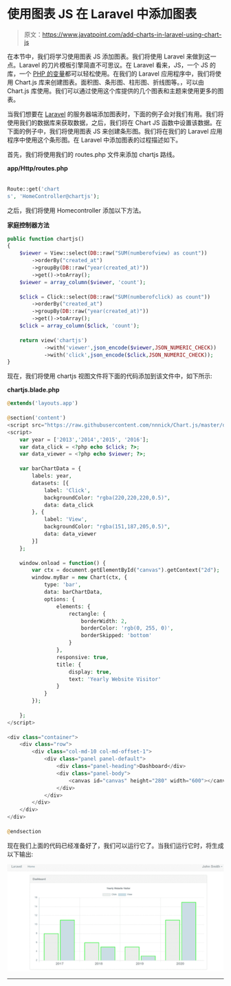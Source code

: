 # 使用图表 JS 在 Laravel 中添加图表

> 原文：<https://www.javatpoint.com/add-charts-in-laravel-using-chart-js>

在本节中，我们将学习使用图表 JS 添加图表。我们将使用 Laravel 来做到这一点。Laravel 的刀片模板引擎简直不可思议。在 Laravel 看来，JS，一个 JS 的库，一个 [PHP 的变量](https://www.javatpoint.com/php-tutorial)都可以轻松使用。在我们的 Laravel 应用程序中，我们将使用 Chart.js 库来创建图表。面积图、条形图、柱形图、折线图等。，可以由 Chart.js 库使用。我们可以通过使用这个库提供的几个图表和主题来使用更多的图表。

当我们想要在 [Laravel](https://www.javatpoint.com/laravel) 的服务器端添加图表时，下面的例子会对我们有用。我们将使用我们的数据库来获取数据，之后，我们将在 Chart JS 函数中设置该数据。在下面的例子中，我们将使用图表 JS 来创建条形图。我们将在我们的 Laravel 应用程序中使用这个条形图。在 Laravel 中添加图表的过程描述如下。

首先，我们将使用我们的 routes.php 文件来添加 chartjs 路线。

**app/Http/routes.php**

```php

Route::get('chart
s', 'HomeController@chartjs');

```

之后，我们将使用 Homecontroller 添加以下方法。

**家庭控制器方法**

```php
public function chartjs()
{
    $viewer = View::select(DB::raw("SUM(numberofview) as count"))
        ->orderBy("created_at")
        ->groupBy(DB::raw("year(created_at)"))
        ->get()->toArray();
    $viewer = array_column($viewer, 'count');

    $click = Click::select(DB::raw("SUM(numberofclick) as count"))
        ->orderBy("created_at")
        ->groupBy(DB::raw("year(created_at)"))
        ->get()->toArray();
    $click = array_column($click, 'count');

    return view('chartjs')
            ->with('viewer',json_encode($viewer,JSON_NUMERIC_CHECK))
            ->with('click',json_encode($click,JSON_NUMERIC_CHECK));
}

```

现在，我们将使用 chartjs 视图文件将下面的代码添加到该文件中，如下所示:

**chartjs.blade.php**

```php
@extends('layouts.app')

@section('content')
<script src="https://raw.githubusercontent.com/nnnick/Chart.js/master/dist/Chart.bundle.js"></script>
<script>
    var year = ['2013','2014','2015', '2016'];
    var data_click = <?php echo $click; ?>;
    var data_viewer = <?php echo $viewer; ?>;

    var barChartData = {
        labels: year,
        datasets: [{
            label: 'Click',
            backgroundColor: "rgba(220,220,220,0.5)",
            data: data_click
        }, {
            label: 'View',
            backgroundColor: "rgba(151,187,205,0.5)",
            data: data_viewer
        }]
    };

    window.onload = function() {
        var ctx = document.getElementById("canvas").getContext("2d");
        window.myBar = new Chart(ctx, {
            type: 'bar',
            data: barChartData,
            options: {
                elements: {
                    rectangle: {
                        borderWidth: 2,
                        borderColor: 'rgb(0, 255, 0)',
                        borderSkipped: 'bottom'
                    }
                },
                responsive: true,
                title: {
                    display: true,
                    text: 'Yearly Website Visitor'
                }
            }
        });

    };
</script>

<div class="container">
    <div class="row">
        <div class="col-md-10 col-md-offset-1">
            <div class="panel panel-default">
                <div class="panel-heading">Dashboard</div>
                <div class="panel-body">
                    <canvas id="canvas" height="280" width="600"></canvas>
                </div>
            </div>
        </div>
    </div>
</div>

@endsection

```

现在我们上面的代码已经准备好了，我们可以运行它了。当我们运行它时，将生成以下输出:

![Add charts in Laravel using Chart JS](img/f07695b10839ae11190b83f3344e06f3.png)

* * *